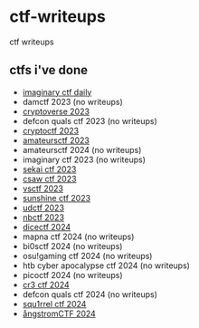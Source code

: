 # ctf-writeups
ctf writeups

## ctfs i've done

- [imaginary ctf daily](imaginary-ctf)
- damctf 2023 (no writeups)
- [cryptoverse 2023](cryptoverse-2023)
- defcon quals ctf 2023 (no writeups)
- [cryptoctf 2023](cryptoctf-2023)
- [amateursctf 2023](amateursctf-2023)
- amateursctf 2024 (no writeups)
- imaginary ctf 2023 (no writeups)
- [sekai ctf 2023](sekaictf-2023)
- [csaw ctf 2023](csaw-ctf-2023)
- [vsctf 2023](vsctf-2023)
- [sunshine ctf 2023](sunshinectf-2023)
- [udctf 2023](udctf-2023)
- [nbctf 2023](nbctf-2023)
- [dicectf 2024](dicectf-2024)
- mapna ctf 2024 (no writeups)
- bi0sctf 2024 (no writeups)
- osu!gaming ctf 2024 (no writeups)
- htb cyber apocalypse ctf 2024 (no writeups)
- picoctf 2024 (no writeups)
- [cr3 ctf 2024](cr3-ctf-2024)
- defcon quals ctf 2024 (no writeups)
- [squ1rrel ctf 2024](squ1rrel-ctf-2024)
- [ångstromCTF 2024](angstromctf-2024)
